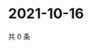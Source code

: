 # 2021-10-16

共 0 条

<!-- BEGIN WEIBO -->
<!-- 最后更新时间 Sat Oct 16 2021 15:08:34 GMT+0800 (China Standard Time) -->

<!-- END WEIBO -->
